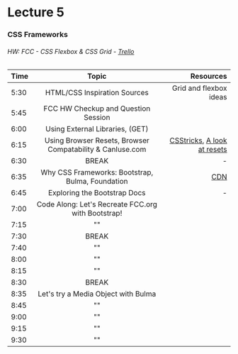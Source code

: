 # Lecture 5
### CSS Frameworks
###### HW: FCC - CSS Flexbox & CSS Grid - [Trello](https://trello.com/b/kP8TwrOh/mcc-frontend-academy)

| Time     |       Topic                            | Resources   |
| ---------|:-------------:                         | -----:      |
| 5:30     |  HTML/CSS Inspiration Sources          | Grid and flexbox ideas |
| 5:45     |  FCC HW Checkup and Question Session   |             |
| 6:00     |  Using External Libraries, (GET)       |             |
| 6:15     |  Using Browser Resets, Browser Compatability & CanIuse.com     |  [CSStricks](https://css-tricks.com/reboot-resets-reasoning/), [A look at resets](https://bitsofco.de/a-look-at-css-resets-in-2018/)           |
| 6:30     | BREAK                                  |    -        |
| 6:35     |  Why CSS Frameworks: Bootstrap, Bulma, Foundation|   [CDN](https://www.bootstrapcdn.com/)       |
| 6:45     |  Exploring the Bootstrap Docs          |    -        |
| 7:00     |  Code Along: Let's Recreate FCC.org with Bootstrap!                                       |             |
| 7:15     |            ""                            |             |
| 7:30     | BREAK                                  |             |
| 7:40     |          ""                              |             |
| 8:00     |            ""                            |             |
| 8:15     |           ""                             |             |
| 8:30     | BREAK                                  |             |
| 8:35     |   Let's try a Media Object with Bulma  |             |
| 8:45     |            ""                            |             |
| 9:00     |            ""                            |             |
| 9:15     |           ""                             |             |
| 9:30     |             ""                           |             |